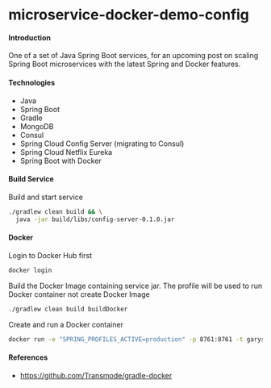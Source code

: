 # microservice-docker-demo-config
#### Introduction
One of a set of Java Spring Boot services, for an upcoming post on scaling Spring Boot microservices with the latest Spring and Docker features.

#### Technologies
* Java
* Spring Boot
* Gradle
* MongoDB
* Consul
* Spring Cloud Config Server (migrating to Consul)
* Spring Cloud Netflix Eureka
* Spring Boot with Docker

#### Build Service
Build and start service
```bash
./gradlew clean build && \
  java -jar build/libs/config-server-0.1.0.jar
```

#### Docker
Login to Docker Hub first
```bash
docker login
```

Build the Docker Image containing service jar. The profile will be used to run
 Docker container not create Docker Image
```bash
./gradlew clean build buildDocker
```

Create and run a Docker container
```bash
docker run -e "SPRING_PROFILES_ACTIVE=production" -p 8761:8761 -t garystafford/eureka-server
```

#### References
* https://github.com/Transmode/gradle-docker
